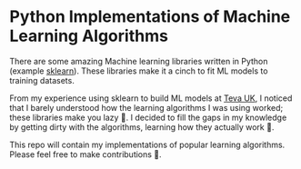 # Python Implementations of Machine Learning Algorithms

There are some amazing Machine learning libraries written in Python (example [sklearn](http://scikit-learn.org/stable/)). These
libraries make it a cinch to fit ML models to training datasets.

From my experience using sklearn to build ML models at [Teva UK](http://tevauk.com), I noticed that I barely understood how the learning algorithms I was using worked; these libraries make you lazy 🙈. I decided to fill the gaps in my knowledge by getting dirty with the algorithms, learning how they actually work 💪.

This repo will contain my implementations of popular learning algorithms. Please feel free to make contributions 🙏.
